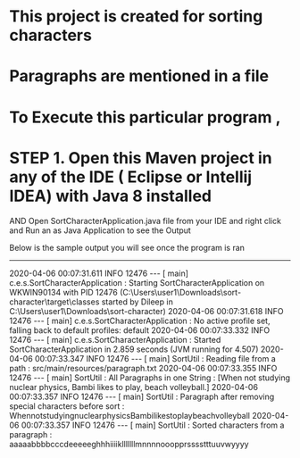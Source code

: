 # This project is created for sorting characters 
# Paragraphs are mentioned in a file

# To Execute this particular program , 
 # STEP 1. Open this Maven project in any of the IDE ( Eclipse or Intellij IDEA) with Java 8 installed

   AND Open  SortCharacterApplication.java file from your IDE and right click and Run an as Java Application to see the Output
   
   Below is the sample output you will see once the program is ran
   
   -------------------------------------------------------------------------------------------
  2020-04-06 00:07:31.611  INFO 12476 --- [           main] c.e.s.SortCharacterApplication           : Starting SortCharacterApplication on WKWIN90134 with PID 12476 (C:\Users\user1\Downloads\sort-character\target\classes started by Dileep in C:\Users\user1\Downloads\sort-character)
  2020-04-06 00:07:31.618  INFO 12476 --- [           main] c.e.s.SortCharacterApplication           : No active profile set, falling back to default profiles: default
  2020-04-06 00:07:33.332  INFO 12476 --- [           main] c.e.s.SortCharacterApplication           : Started SortCharacterApplication in 2.859 seconds (JVM running for 4.507)
  2020-04-06 00:07:33.347  INFO 12476 --- [           main] SortUtil                                 : Reading file from a path : src/main/resources/paragraph.txt
  2020-04-06 00:07:33.355  INFO 12476 --- [           main] SortUtil                                 : 
	  All Paragraphs in one String : 
 	  [When not studying nuclear physics, Bambi likes to play, beach volleyball.]
  2020-04-06 00:07:33.357  INFO 12476 --- [           main] SortUtil                                 : 
	  Paragraph after removing special characters before sort : 
	  WhennotstudyingnuclearphysicsBambilikestoplaybeachvolleyball
  2020-04-06 00:07:33.357  INFO 12476 --- [           main] SortUtil                                 : 
	  Sorted characters from a paragraph : 
	  aaaaabbbbcccdeeeeeghhhiiiiklllllllmnnnnooopprsssstttuuvwyyyy

   
   
   

         
